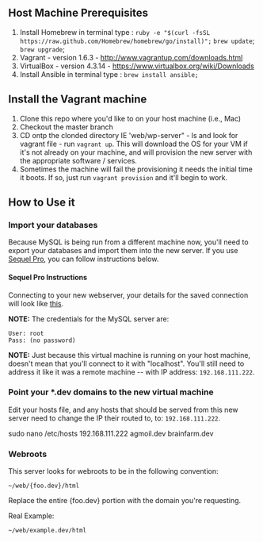 ## Host Machine Prerequisites

1. Install Homebrew in terminal type : 
	`ruby -e "$(curl -fsSL https://raw.github.com/Homebrew/homebrew/go/install)";`
	`brew update`;
	`brew upgrade`;
2. Vagrant - version 1.6.3 - http://www.vagrantup.com/downloads.html
3. VirtualBox - version 4.3.14 - https://www.virtualbox.org/wiki/Downloads
4. Install Ansible in terminal type :
	`brew install ansible;`

## Install the Vagrant machine

1. Clone this repo where you'd like to on your host machine (i.e., Mac)
2. Checkout the master branch
3. CD ontp the clonded directory IE 'web/wp-server" - ls and look for vagrant file - run `vagrant up`.  This will download the OS for your VM if it's not already on your machine, and will provision the new server with the appropriate software / services.
4. Sometimes the machine will fail the provisioning it needs the initial time it boots.  If so, just run `vagrant provision` and it'll begin to work.

## How to Use it

### Import your databases

Because MySQL is being run from a different machine now, you'll need to export your databases and import them into the new server.  If you use [Sequel Pro](http://www.sequelpro.com/), you can follow instructions below.

#### Sequel Pro Instructions

Connecting to your new webserver, your details for the saved connection will look like [this](https://cloudup.com/cSZ7LaS37Tx).

**NOTE:** The credentials for the MySQL server are:

	User: root
	Pass: (no password)

**NOTE:** Just because this virtual machine is running on your host machine, doesn't mean that you'll connect to it with "localhost".  You'll still need to address it like it was a remote machine -- with IP address: `192.168.111.222`.


### Point your *.dev domains to the new virtual machine

Edit your hosts file, and any hosts that should be served from this new server need to change the IP their routed to, to: `192.168.111.222`.

sudo nano /etc/hosts
192.168.111.222 agmoil.dev brainfarm.dev

### Webroots

This server looks for webroots to be in the following convention:

	~/web/{foo.dev}/html

Replace the entire {foo.dev} portion with the domain you're requesting.

Real Example:

	~/web/example.dev/html

